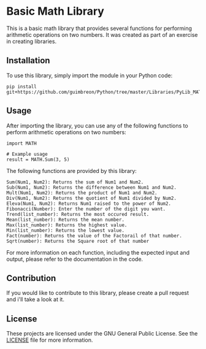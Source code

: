 # Basic Math Library

This is a basic math library that provides several functions for performing arithmetic operations on two numbers. It was created as part of an exercise in creating libraries.

## Installation

To use this library, simply import the module in your Python code:

	pip install git+https://github.com/guimbreon/Python/tree/master/Libraries/PyLib_MATH
	
## Usage

After importing the library, you can use any of the following functions to perform arithmetic operations on two numbers:

	import MATH
	
	# Example usage
	result = MATH.Sum(3, 5)

The following functions are provided by this library:

    Sum(Num1, Num2): Returns the sum of Num1 and Num2.
    Sub(Num1, Num2): Returns the difference between Num1 and Num2.
    Mult(Num1, Num2): Returns the product of Num1 and Num2.
    Div(Num1, Num2): Returns the quotient of Num1 divided by Num2.
    Eleva(Num1, Num2): Returns Num1 raised to the power of Num2.
    Fibonacci(Number): Enter the number of the digit you want.
    Trend(list_number): Returns the most occured result.
    Mean(list_number): Returns the mean number.
    Max(list_number): Returns the highest value.
    Min(list_number): Returns the lowest value.
    Fact(number): Returns the value of the Factorail of that number.
    Sqrt(number): Returns the Square root of that number

For more information on each function, including the expected input and output, please refer to the documentation in the code.

## Contribution

If you would like to contribute to this library, please create a pull request and i'll take a look at it.

## License

These projects are licensed under the GNU General Public License. See the [LICENSE](LICENSE) file for more information.

